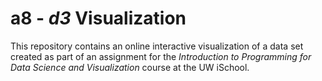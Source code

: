 # a8 - _d3_ Visualization

This repository contains an online interactive visualization of a data set
created as part of an assignment for the _Introduction to Programming for Data Science and Visualization_ course at the UW iSchool.
